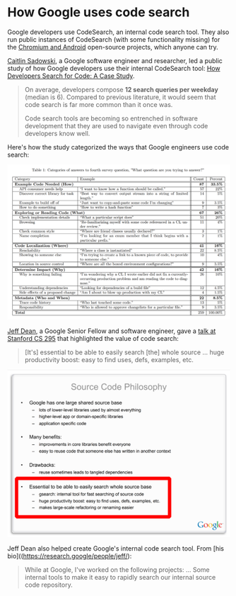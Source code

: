 # How Google uses code search

Google developers use CodeSearch, an internal code search tool. They also run public instances of CodeSearch (with some functionality missing) for the [Chromium and Android](chromium-android.md) open-source projects, which anyone can try.

[Caitlin Sadowski](https://research.google/people/CaitlinSadowski/), a Google software engineer and researcher, led a public study of how Google developers use their internal CodeSearch tool: [How Developers Search for Code: A Case Study](https://static.googleusercontent.com/media/research.google.com/en//pubs/archive/43835.pdf).

> On average, developers compose **12 search queries per weekday** (median is 6). Compared to previous literature, it would seem that code search is far more common than it once was. 
>
> Code search tools are becoming so entrenched in software development that they are used to navigate even through code developers know well.

Here's how the study categorized the ways that Google engineers use code search:

<img src="img/google-code-search-questions.png" alt="What questions are Google engineers trying to answer with code search? Example code needed, exploring or reading code, code localization, determine impact, and metadata.">

[Jeff Dean](https://research.google/people/jeff/), a Google Senior Fellow and software engineer, gave a [talk at Stanford CS 295](https://static.googleusercontent.com/media/research.google.com/en//people/jeff/stanford-295-talk.pdf) that highlighted the value of code search:

> [It's] essential to be able to easily search [the] whole source … huge productivity boost: easy to find uses, defs, examples, etc.

<img src="img/google-cs295.png" alt="[It's] essential to be able to easily search [the] whole source … huge productivity boost: easy to find uses, defs, examples, etc.">

Jeff Dean also helped create Google's internal code search tool. From [his bio]((https://research.google/people/jeff/):

> While at Google, I've worked on the following projects: ... Some internal tools to make it easy to rapidly search our internal source code repository.
